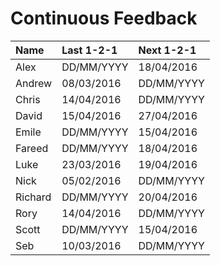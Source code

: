 # Continuous Feedback

| Name        | Last 1-2-1   | Next 1-2-1   |
| :---------- | :----------- | :----------- |
| Alex        | DD/MM/YYYY   | 18/04/2016   |
| Andrew      | 08/03/2016   | DD/MM/YYYY   |
| Chris       | 14/04/2016   | DD/MM/YYYY   |
| David       | 15/04/2016   | 27/04/2016   |
| Emile       | DD/MM/YYYY   | 15/04/2016   |
| Fareed      | DD/MM/YYYY   | 18/04/2016   |
| Luke        | 23/03/2016   | 19/04/2016   |
| Nick        | 05/02/2016   | DD/MM/YYYY   |
| Richard     | DD/MM/YYYY   | 20/04/2016   |
| Rory        | 14/04/2016   | DD/MM/YYYY   |
| Scott       | DD/MM/YYYY   | 15/04/2016   |
| Seb         | 10/03/2016   | DD/MM/YYYY   |
